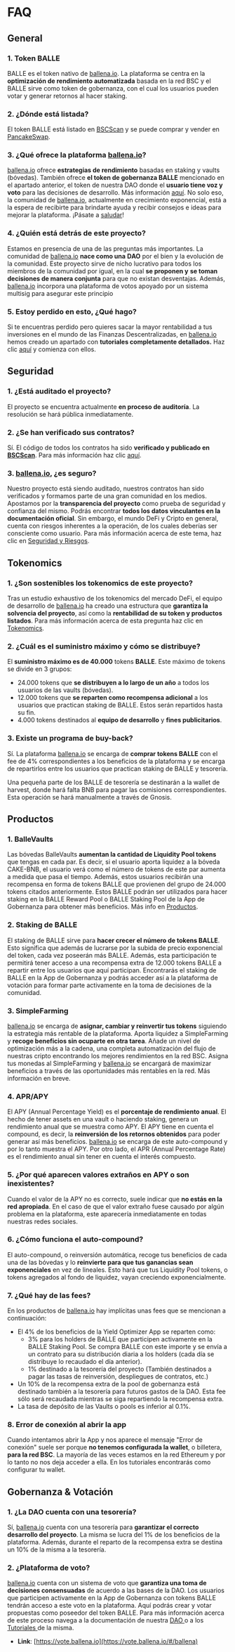 # FAQ

## General <a id="general"></a>

### 1. Token BALLE

BALLE es el token nativo de [ballena.io](https://ballena.io/). La plataforma se centra en la **optimización de rendimiento automatizada** basada en la red BSC y el BALLE sirve como token de gobernanza, con el cual los usuarios pueden votar y generar retornos al hacer staking.



### 2. ¿Dónde está listada?

El token BALLE está listado en [BSCScan](https://bscscan.com/token/0x9f0d5f45ce8573f43e0ba17876329784be0fd700) y se puede comprar y vender en [PancakeSwap](https://exchange.pancakeswap.finance/#/swap?outputCurrency=0x9f0d5f45ce8573f43e0ba17876329784be0fd700).



### 3. ¿Qué ofrece la plataforma [ballena.io](https://ballena.io/)?

[ballena.io](https://ballena.io/) ofrece **estrategias de rendimiento** basadas en staking y vaults \(bóvedas\). También ofrece **el token de gobernanza BALLE** mencionado en el apartado anterior, el token de nuestra DAO donde el **usuario tiene voz y voto** para las decisiones de desarrollo. Más información [aquí](file:///C:/primeros-pasos/que-podemos-hacer-en-ballena.io). No solo eso, la comunidad de [ballena.io](https://ballena.io/), actualmente en crecimiento exponencial, está a la espera de recibirte para brindarte ayuda y recibir consejos e ideas para mejorar la plataforma. ¡Pásate a [saludar](https://docs.ballena.io/#comunidad)!



### 4. ¿Quién está detrás de este proyecto?

Estamos en presencia de una de las preguntas más importantes. La comunidad de [ballena.io](https://ballena.io/) **nace como una** **DAO** por el bien y la evolución de la comunidad. Este proyecto sirve de nicho lucrativo para todos los miembros de la comunidad por igual, en la cual **se proponen y** **se toman decisiones de manera conjunta** para que no existan desventajas. Además, [ballena.io](https://ballena.io/) incorpora una plataforma de votos apoyado por un sistema multisig para asegurar este principio



### 5. Estoy perdido en esto, ¿Qué hago?

Si te encuentras perdido pero quieres sacar la mayor rentabilidad a tus inversiones en el mundo de las Finanzas Descentralizadas, en [ballena.io](https://ballena.io/) hemos creado un apartado con **tutoriales completamente detallados.** Haz clic [aquí](/tutoriales-y-herramientas/tutoriales) y comienza con ellos.



## Seguridad

### 1. ¿Está auditado el proyecto?

El proyecto se encuentra actualmente **en proceso de auditoría**. La resolución se hará pública inmediatamente.



### 2. ¿Se han verificado sus contratos?

Sí. El código de todos los contratos ha sido **verificado y publicado en** [**BSCScan**](https://bscscan.com/token/0x9f0d5f45ce8573f43e0ba17876329784be0fd700). Para más información haz clic [aquí](../tecnico/tokenomics.md).



### 3. [ballena.io](https://ballena.io/), ¿es seguro?

Nuestro proyecto está siendo auditado, nuestros contratos han sido verificados y formamos parte de una gran comunidad en los medios. Apostamos por la **transparencia del proyecto** como prueba de seguridad y confianza del mismo. Podrás encontrar **todos los datos vinculantes en la documentación oficial**. Sin embargo, el mundo DeFi y Cripto en general, cuenta con riesgos inherentes a la operación, de los cuales deberías ser consciente como usuario. Para más información acerca de este tema, haz clic en [Seguridad y Riesgos](../tecnico/seguridad-y-riesgos.md).



## Tokenomics

### 1. ¿Son sostenibles los tokenomics de este proyecto?

Tras un estudio exhaustivo de los tokenomics del mercado DeFi, el equipo de desarrollo de [ballena.io](https://ballena.io/) ha creado una estructura que **garantiza la solvencia del proyecto**, así como la **rentabilidad de su token y productos listados**. Para más información acerca de esta pregunta haz clic en [Tokenomics](/tecnico/tokenomics).



### 2. ¿Cuál es el suministro máximo y cómo se distribuye?

El **suministro máximo es de 40.000** tokens **BALLE**. Este máximo de tokens se divide en 3 grupos:

* 24.000 tokens que **se distribuyen a lo largo de un año** a todos los usuarios de las vaults \(bóvedas\).
* 12.000 tokens que **se reparten como recompensa adicional** a los usuarios que practican staking de BALLE. Estos serán repartidos hasta su fin.
* 4.000 tokens destinados al **equipo de desarrollo** y **fines publicitarios**.



### 3. Existe un programa de buy-back?

Sí. La plataforma [ballena.io](https://ballena.io/) se encarga de **comprar tokens BALLE** con el fee de 4% correspondientes a los beneficios de la plataforma y se encarga de repartirlos entre los usuarios que practican staking de BALLE y tesorería. 

Una pequeña parte de los BALLE de tesorería se destinarán a la wallet de harvest, donde hará falta BNB para pagar las comisiones correspondientes. Esta operación se hará manualmente a través de Gnosis.

## Productos

### 1. BalleVaults

Las bóvedas BalleVaults **aumentan la cantidad de Liquidity Pool tokens** que tengas en cada par. Es decir, si el usuario aporta liquidez a la bóveda CAKE-BNB, el usuario verá como el número de tokens de este par aumenta a medida que pasa el tiempo. Además, estos usuarios recibirán una recompensa en forma de tokens BALLE que provienen del grupo de 24.000 tokens citados anteriormente. Estos BALLE podrán ser utilizados para hacer staking en la BALLE Reward Pool o BALLE Staking Pool de la App de Gobernanza para obtener más beneficios. Más info en [Productos](/tecnico/productos).



### 2. Staking de BALLE

El staking de BALLE sirve para **hacer crecer el número de tokens BALLE**. Esto significa que además de lucrarse por la subida de precio exponencial del token, cada vez poseerán más BALLE. Además, esta participación te permitirá tener acceso a una recompensa extra de 12.000 tokens BALLE a repartir entre los usuarios que aquí participan. Encontrarás el staking de BALLE en la App de Gobernanza y podrás acceder así a la plataforma de votación para formar parte activamente en la toma de decisiones de la comunidad.



### 3. SimpleFarming

[ballena.io](https://ballena.io/) se encarga de **asignar, cambiar y reinvertir tus tokens** siguiendo la estrategia más rentable de la plataforma. Aporta liquidez a SimpleFarming y **recoge beneficios sin ocuparte en otra tarea**. Añade un nivel de optimización más a la cadena, una completa automatización del flujo de nuestras cripto encontrando los mejores rendimientos en la red BSC. Asigna tus monedas al SimpleFarming y [ballena.io](https://ballena.io/) se encargará de maximizar beneficios a través de las oportunidades más rentables en la red. Más información en breve.



### 4. APR/APY

El APY \(Annual Percentage Yield\) es el **porcentaje de rendimiento anual**. El hecho de tener assets en una vault o haciendo staking, genera un rendimiento anual que se muestra como APY. El APY tiene en cuenta el compound, es decir, la **reinversión de los retornos obtenidos** para poder generar así más beneficios. [ballena.io](https://ballena.io/) se encarga de este auto-compound y por lo tanto muestra el APY. Por otro lado, el APR \(Annual Percentage Rate\) es el rendimiento anual sin tener en cuenta el interés compuesto.



### 5. ¿Por qué aparecen valores extraños en APY o son inexistentes?

Cuando el valor de la APY no es correcto, suele indicar que **no estás en la red apropiada**. En el caso de que el valor extraño fuese causado por algún problema en la plataforma, este aparecería inmediatamente en todas nuestras redes sociales.



### 6. ¿Cómo funciona el auto-compound?

El auto-compound, o reinversión automática, recoge tus beneficios de cada una de las bóvedas y lo **reinvierte para que tus ganancias sean exponenciales** en vez de lineales. Esto hará que tus Liquidity Pool tokens, o tokens agregados al fondo de liquidez, vayan creciendo exponencialmente.



### 7. ¿Qué hay de las fees?

En los productos de [ballena.io](https://ballena.io/) hay implícitas unas fees que se mencionan a continuación:

* El 4% de los beneficios de la Yield Optimizer App se reparten como:
  * 3% para los holders de BALLE que participen activamente en la BALLE Staking Pool. Se compra BALLE con este importe y se envía a un contrato para su distribución diaria a los holders \(cada día se distribuye lo recaudado el día anterior\).
  * 1% destinado a la tesorería del proyecto \(También destinados a pagar las tasas de reinversión, despliegues de contratos, etc.\)
* Un 10% de la recompensa extra de la pool de gobernanza está destinado también a la tesorería para futuros gastos de la DAO. Esta fee sólo será recaudada mientras se siga repartiendo la recompensa extra.
* La tasa de depósito de las Vaults o pools es inferior al 0.1%.



### 8. Error de conexión al abrir la app

Cuando intentamos abrir la App y nos aparece el mensaje "Error de conexión" suele ser porque **no tenemos configurada la wallet**, o billetera, **para la red BSC**. La mayoría de las veces estamos en la red Ethereum y por lo tanto no nos deja acceder a ella. En los tutoriales encontrarás como configurar tu wallet.



## Gobernanza & Votación

### 1. ¿La DAO cuenta con una tesorería?

Sí, [ballena.io](https://ballena.io/) cuenta con una tesorería para **garantizar el correcto desarrollo del proyecto**. La misma se lucra del 1% de los beneficios de la plataforma. Además, durante el reparto de la recompensa extra se destina un 10% de la misma a la tesorería.



### 2. ¿Plataforma de voto?

[ballena.io](https://ballena.io/) cuenta con un sistema de voto que **garantiza una toma de decisiones consensuadas** de acuerdo a las bases de la DAO. Los usuarios que participen activamente en la App de Gobernanza con tokens BALLE tendrán acceso a este voto en la plataforma. Aquí podrás crear y votar propuestas como poseedor del token BALLE. Para más información acerca de este proceso navega a la documentación de nuestra [DAO ](../dao-organizacion/introduccion-dao.md)o a los [Tutoriales ](../dao-organizacion/tutoriales-dao/)de la misma.

* **Link**: [https://vote.ballena.io](https://vote.ballena.io/#/ballena)

​



